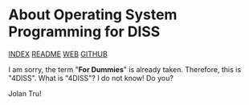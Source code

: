 ---
---
# About Operating System Programming for DISS

[INDEX](index.md)
[README](README.md)
[WEB](https://osp4diss.vlsm.org/)
[GITHUB](https://github.com/UI-FASILKOM-OS/osp4diss/)

I am sorry, the term "**For Dummies**" is already taken.
Therefore, this is "4DISS".
What is "4DISS"?
I do not know!
Do you?

Jolan Tru!

